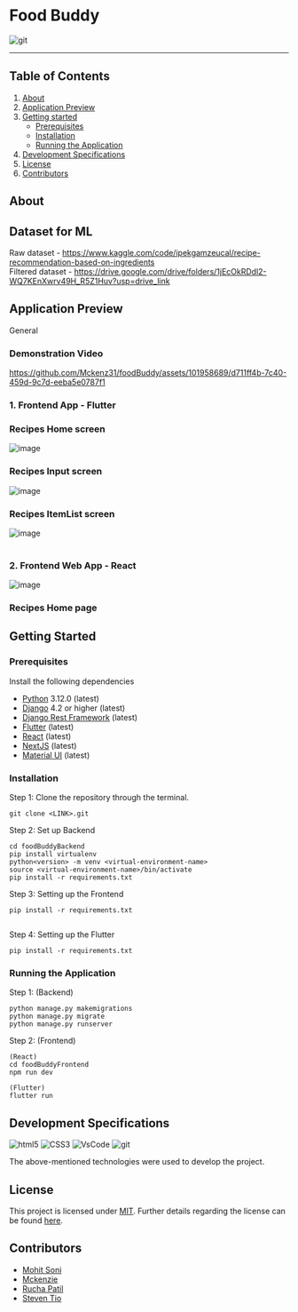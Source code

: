 # Food Buddy

![git](https://img.shields.io/badge/Hi-FoodBuddies)

---

## Table of Contents

1. [About](#about)
2. [Application Preview](#application-preview)
3. [Getting started](#getting-started)
   - [Prerequisites](#prerequisites)
   - [Installation](#installation)
   - [Running the Application](#running-the-application)
4. [Development Specifications](#development-specifications)
5. [License](#license)
6. [Contributors](#contributors)



## About

## Dataset for ML
Raw dataset - https://www.kaggle.com/code/ipekgamzeucal/recipe-recommendation-based-on-ingredients
<br>
Filtered dataset - https://drive.google.com/drive/folders/1jEcOkRDdl2-WQ7KEnXwrv49H_R5Z1Huv?usp=drive_link


## Application Preview
General

### Demonstration Video
https://github.com/Mckenz31/foodBuddy/assets/101958689/d711ff4b-7c40-459d-9c7d-eeba5e0787f1



### 1. Frontend App - Flutter
### Recipes Home screen
![image](images/NovigationSide.png)
### Recipes Input screen
![image](images/inputIngriedients.png)
### Recipes ItemList screen
![image](images/ItemList.png)
<br><br>
### 2. Frontend Web App - React
![image](images/homepage.png)

### Recipes Home page



## Getting Started

### Prerequisites
Install the following dependencies

- [Python](https://www.python.org/downloads/) 3.12.0 (latest)
- [Django](https://docs.djangoproject.com/en/4.2/intro/install/) 4.2 or higher (latest)
- [Django Rest Framework](https://www.django-rest-framework.org/tutorial/quickstart/) (latest)
- [Flutter](https://docs.flutter.dev/get-started/install) (latest)
- [React](https://legacy.reactjs.org/docs/getting-started.html) (latest)
- [NextJS](https://nextjs.org/docs/getting-started/installation) (latest)
- [Material UI](https://mui.com/material-ui/getting-started/installation/) (latest)

### Installation
Step 1: Clone the repository through the terminal.

```
git clone <LINK>.git
```


Step 2: Set up Backend
```
cd foodBuddyBackend
pip install virtualenv
python<version> -m venv <virtual-environment-name>
source <virtual-environment-name>/bin/activate
pip install -r requirements.txt
```


Step 3: Setting up the Frontend 
```
pip install -r requirements.txt


```

Step 4: Setting up the Flutter
```
pip install -r requirements.txt
```

### Running the Application

Step 1: (Backend)
```
python manage.py makemigrations
python manage.py migrate
python manage.py runserver
```

Step 2: (Frontend)
```
(React)
cd foodBuddyFrontend
npm run dev

(Flutter)
flutter run
```


## Development Specifications

![html5](https://img.shields.io/badge/HTML5-E34F26?style=for-the-badge&logo=html5&logoColor=white)
![CSS3](https://img.shields.io/badge/CSS3-1572B6?style=for-the-badge&logo=css3&logoColor=white)
![VsCode](https://img.shields.io/badge/VSCode-0078D4?style=for-the-badge&logo=visual%20studio%20code&logoColor=white)
![git](https://img.shields.io/badge/GIT-E44C30?style=for-the-badge&logo=git&logoColor=white)

The above-mentioned technologies were used to develop the project.



## License

This project is licensed under [MIT](https://mit-license.org/).
Further details regarding the license can be found [here](https://github.com/Mckenz31/foodBuddy/LICENSE).

 
## Contributors

- [Mohit Soni](https://github.com/mohitsoni2111)
- [Mckenzie](https://github.com/Mckenz31)
- [Rucha Patil](https://github.com/RuePat)
- [Steven Tio](https://github.com/Steven-Tio)
